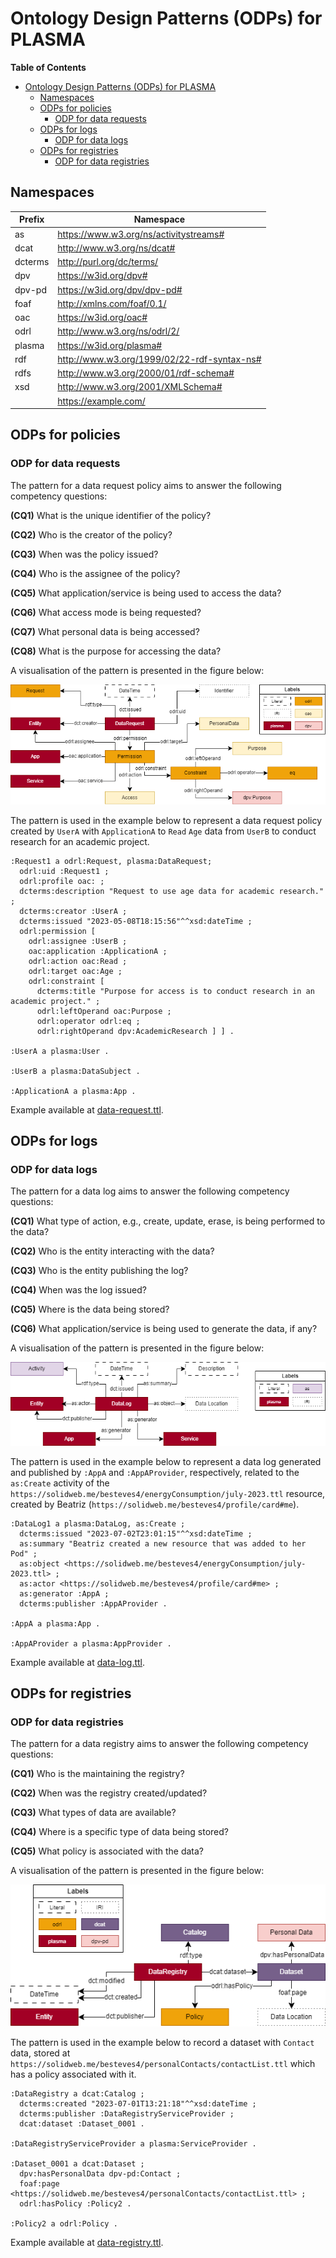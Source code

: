 # Ontology Design Patterns (ODPs) for PLASMA

**Table of Contents**

- [Ontology Design Patterns (ODPs) for PLASMA](#ontology-design-patterns-odps-for-plasma)
  * [Namespaces](#namespaces)
  * [ODPs for policies](#odps-for-policies)
    + [ODP for data requests](#odp-for-data-requests)
  * [ODPs for logs](#odps-for-logs)
    + [ODP for data logs](#odp-for-data-log)
  * [ODPs for registries](#odps-for-registries)
    + [ODP for data registries](#odp-for-data-registry)

## Namespaces

| Prefix | Namespace                                 |
|--------|-------------------------------------------|
|as      |https://www.w3.org/ns/activitystreams#     |
|dcat    |http://www.w3.org/ns/dcat#                 |
|dcterms |http://purl.org/dc/terms/                  |
|dpv     |https://w3id.org/dpv#                      |
|dpv-pd  |https://w3id.org/dpv/dpv-pd#               |
|foaf    |http://xmlns.com/foaf/0.1/                 |
|oac     |https://w3id.org/oac#                      |
|odrl    |http://www.w3.org/ns/odrl/2/               |
|plasma  |https://w3id.org/plasma#                   |
|rdf     |http://www.w3.org/1999/02/22-rdf-syntax-ns#|
|rdfs    |http://www.w3.org/2000/01/rdf-schema#      |
|xsd     |http://www.w3.org/2001/XMLSchema#          |
|        |https://example.com/                       |

## ODPs for policies

### ODP for data requests

The pattern for a data request policy aims to answer the following competency 
questions:

**(CQ1)** What is the unique identifier of the policy?

**(CQ2)** Who is the creator of the policy?

**(CQ3)** When was the policy issued?

**(CQ4)** Who is the assignee of the policy?

**(CQ5)** What application/service is being used to access the data?

**(CQ6)** What access mode is being requested?

**(CQ7)** What personal data is being accessed?

**(CQ8)** What is the purpose for accessing the data?

A visualisation of the pattern is presented in the figure below:

![ODP for a data request](./img/policy-odp.png)

The pattern is used in the example below to represent a data request policy 
created by `UserA` with `ApplicationA` to `Read` `Age` data from `UserB` to 
conduct research for an academic project.

```turtle
:Request1 a odrl:Request, plasma:DataRequest;
  odrl:uid :Request1 ;
  odrl:profile oac: ;
  dcterms:description "Request to use age data for academic research." ;
  dcterms:creator :UserA ;
  dcterms:issued "2023-05-08T18:15:56"^^xsd:dateTime ;
  odrl:permission [
    odrl:assignee :UserB ;
    oac:application :ApplicationA ;
    odrl:action oac:Read ;
    odrl:target oac:Age ;
    odrl:constraint [
      dcterms:title "Purpose for access is to conduct research in an academic project." ;
      odrl:leftOperand oac:Purpose ;
      odrl:operator odrl:eq ;
      odrl:rightOperand dpv:AcademicResearch ] ] .

:UserA a plasma:User .

:UserB a plasma:DataSubject .

:ApplicationA a plasma:App .
```

Example available at [data-request.ttl](./data-request.ttl).

## ODPs for logs

### ODP for data logs

The pattern for a data log aims to answer the following competency questions:

**(CQ1)** What type of action, e.g., create, update, erase, is being performed to the data?

**(CQ2)** Who is the entity interacting with the data?

**(CQ3)** Who is the entity publishing the log?

**(CQ4)** When was the log issued?

**(CQ5)** Where is the data being stored?

**(CQ6)** What application/service is being used to generate the data, if any?

A visualisation of the pattern is presented in the figure below:

![ODP for a data log](./img/log-odp.png)

The pattern is used in the example below to represent a data log generated and 
published by `:AppA` and `:AppAProvider`, respectively, related to the `as:Create`
activity of the `https://solidweb.me/besteves4/energyConsumption/july-2023.ttl` 
resource, created by Beatriz (`https://solidweb.me/besteves4/profile/card#me`). 

```turtle
:DataLog1 a plasma:DataLog, as:Create ;
  dcterms:issued "2023-07-02T23:01:15"^^xsd:dateTime ;
  as:summary "Beatriz created a new resource that was added to her Pod" ;
  as:object <https://solidweb.me/besteves4/energyConsumption/july-2023.ttl> ;
  as:actor <https://solidweb.me/besteves4/profile/card#me> ;
  as:generator :AppA ;
  dcterms:publisher :AppAProvider .

:AppA a plasma:App .

:AppAProvider a plasma:AppProvider .
```

Example available at [data-log.ttl](./data-log.ttl).

## ODPs for registries

### ODP for data registries

The pattern for a data registry aims to answer the following competency 
questions:

**(CQ1)** Who is the maintaining the registry?

**(CQ2)** When was the registry created/updated?

**(CQ3)** What types of data are available?

**(CQ4)** Where is a specific type of data being stored?

**(CQ5)** What policy is associated with the data?

A visualisation of the pattern is presented in the figure below:

![ODP for a data registry](./img/registry-odp.png)

The pattern is used in the example below to record a dataset with `Contact` 
data, stored at `https://solidweb.me/besteves4/personalContacts/contactList.ttl` 
which has a policy associated with it.

```turtle
:DataRegistry a dcat:Catalog ;
  dcterms:created "2023-07-01T13:21:18"^^xsd:dateTime ;
  dcterms:publisher :DataRegistryServiceProvider ;
  dcat:dataset :Dataset_0001 .

:DataRegistryServiceProvider a plasma:ServiceProvider .

:Dataset_0001 a dcat:Dataset ;
  dpv:hasPersonalData dpv-pd:Contact ;
  foaf:page <https://solidweb.me/besteves4/personalContacts/contactList.ttl> ;
  odrl:hasPolicy :Policy2 .

:Policy2 a odrl:Policy .
```

Example available at [data-registry.ttl](./data-registry.ttl).